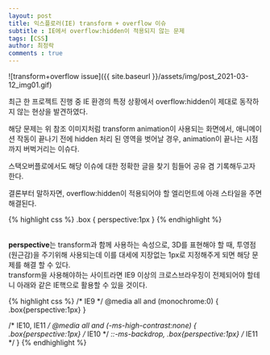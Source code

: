 ```yaml
---
layout: post
title: 익스플로러(IE) transform + overflow 이슈
subtitle : IE에서 overflow:hidden이 적용되지 않는 문제
tags: [CSS]
author: 최정락
comments : true
---
```


![transform+overflow issue]({{ site.baseurl }}/assets/img/post_2021-03-12_img01.gif)
<br>

최근 한 프로젝트 진행 중 IE 환경의
특정 상황에서 overflow:hidden이 제대로 동작하지 않는 현상을 발견하였다.
<br>

해당 문제는 위 참조 이미지처럼
transform animation이 사용되는 화면에서, 애니메이션 작동이 끝나기 전에
hidden 처리 된 영역을 벗어날 경우, animation이 끝나는 시점까지 버벅거리는 이슈다.

스택오버플로에서도 해당 이슈에 대한 정확한 글을 찾기 힘들어
공유 겸 기록해두고자 한다.

결론부터 말하자면, overflow:hidden이 적용되어야 할 엘리먼트에
아래 스타일을 주면 해결된다.
<br>

{% highlight css %}
.box {
  perspective:1px
}
{% endhighlight %}

<br>
<b>perspective</b>는 transform과 함께 사용하는 속성으로,
3D를 표현해야 할 때, 투영점(원근감)을 주기위해 사용되는데
이를 대세에 지장없는 1px로 지정해주게 되면 해당 문제를 해결 할 수 있다.

<br>
transform을 사용해야하는 사이트라면 
IE9 이상의 크로스브라우징이 전제되어야 할테니
아래와 같은 IE핵으로 활용할 수 있을 것이다.
<br>

{% highlight css %}
/* IE9 */
@media all and (monochrome:0) {
	.box{perspective:1px}
}

/* IE10, IE11 */
@media all and (-ms-high-contrast:none) {
	.box{perspective:1px} /* IE10 */
	*::-ms-backdrop, .box{perspective:1px} /* IE11 */
}
{% endhighlight %}
